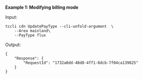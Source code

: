 **Example 1: Modifying billing mode**



Input: 

```
tccli cdn UpdatePayType --cli-unfold-argument  \
    --Area mainland\
    --PayType flux
```

Output: 
```
{
    "Response": {
        "RequestId": "1732a0dd-48d8-4ff1-8dcb-7f04ca139825"
    }
}
```

